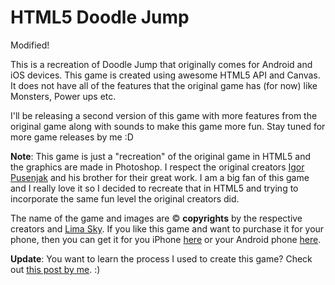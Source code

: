 HTML5 Doodle Jump
=================

Modified!

This is a recreation of Doodle Jump that originally comes for Android and iOS devices. This game is created using awesome HTML5 API and Canvas. It does not have all of the features that the original game has (for now) like Monsters, Power ups etc.

I'll be releasing a second version of this game with more features from the original game along with sounds to make this game more fun. Stay tuned for more game releases by me :D

**Note**: This game is just a "recreation" of the original game in HTML5 and the graphics are made in Photoshop. I respect the original creators [Igor Pusenjak](http://www.limasky.com/) and his brother for their great work. I am a big fan of this game and I really love it so I decided to recreate that in HTML5 and trying to incorporate the same fun level the original creators did. 

The name of the game and images are &copy; **copyrights** by the respective creators and [Lima Sky](http://www.limasky.com/). If you like this game and want to purchase it for your phone, then you can get it for you iPhone [here](http://itunes.apple.com/in/app/doodle-jump/id307727765?mt=8) or your Android phone [here](https://play.google.com/store/apps/details?id=com.realarcade.DOJ&hl=en).

**Update**: You want to learn the process I used to create this game? Check out [this post by me](http://codetheory.in/how-i-created-my-version-of-doodle-jump-in-html5/). :)
